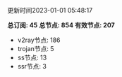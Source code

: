 更新时间2023-01-01 05:48:17

**总订阅: 45**
**总节点: 854**
**有效节点: 207**
- v2ray节点: 186
- trojan节点: 5
- ss节点: 13
- ssr节点: 3
